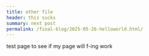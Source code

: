 ```yaml
---
title: other file
header: this sucks
summary: next post
permalink: /final-blog/2025-05-26-helloworld.html/
---
```


test page to see if my page will f-ing work
